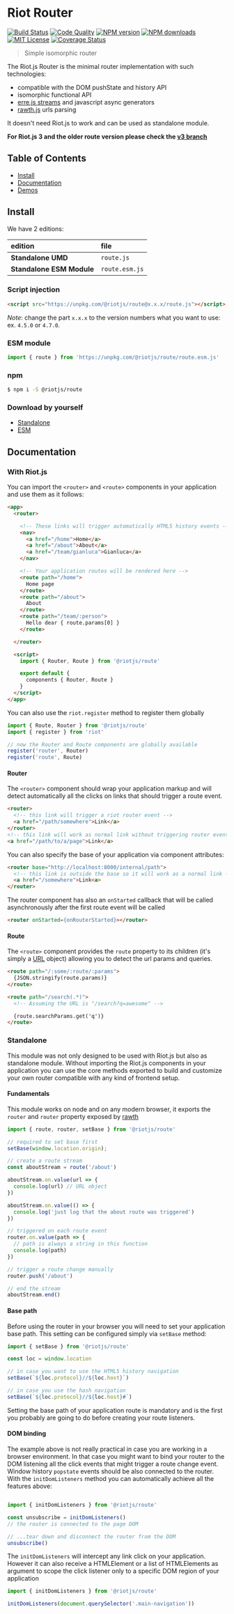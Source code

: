 # Riot Router

[![Build Status][travis-image]][travis-url] [![Code Quality][codeclimate-image]][codeclimate-url] [![NPM version][npm-version-image]][npm-url] [![NPM downloads][npm-downloads-image]][npm-url] [![MIT License][license-image]][license-url] [![Coverage Status][coverage-image]][coverage-url]

> Simple isomorphic router

The Riot.js Router is the minimal router implementation with such technologies:

- compatible with the DOM pushState and history API
- isomorphic functional API
- [erre.js streams](https://github.com/GianlucaGuarini/erre) and javascript async generators
- [rawth.js](https://github.com/GianlucaGuarini/rawth) urls parsing


It doesn't need Riot.js to work and can be used as standalone module.

**For Riot.js 3 and the older route version please check the [v3 branch](https://github.com/riot/route/tree/v3)**

## Table of Contents

- [Install](#install)
- [Documentation](#documentation)
- [Demos](https://github.com/riot/examples)

## Install

We have 2 editions:

edition | file
:-- | :--
**Standalone UMD** | `route.js`
**Standalone ESM Module** | `route.esm.js`

### Script injection

```html
<script src="https://unpkg.com/@riotjs/route@x.x.x/route.js"></script>
```

*Note*: change the part `x.x.x` to the version numbers what you want to use: ex. `4.5.0` or `4.7.0`.

### ESM module

```js
import { route } from 'https://unpkg.com/@riotjs/route/route.esm.js'
```

### npm

```bash
$ npm i -S @riotjs/route
```

### Download by yourself

- [Standalone](https://unpkg.com/@riotjs/route/route.js)
- [ESM](https://unpkg.com/@riotjs/route/route.esm.js)

## Documentation

### With Riot.js

You can import the `<router>` and `<route>` components in your application and use them as it follows:

```html
<app>
  <router>

    <!-- These links will trigger automatically HTML5 history events -->
    <nav>
      <a href="/home">Home</a>
      <a href="/about">About</a>
      <a href="/team/gianluca">Gianluca</a>
    </nav>

    <!-- Your application routes will be rendered here -->
    <route path="/home">
      Home page
    </route>
    <route path="/about">
      About
    </route>
    <route path="/team/:person">
      Hello dear { route.params[0] }
    </route>

  </router>

  <script>
    import { Router, Route } from '@riotjs/route'

    export default {
      components { Router, Route }
    }
  </script>
</app>
```

You can also use the `riot.register` method to register them globally

```js
import { Route, Router } from '@riotjs/route'
import { register } from 'riot'

// now the Router and Route components are globally available
register('router', Router)
register('route', Route)
```

#### Router

The `<router>` component should wrap your application markup and will detect automatically all the clicks on links that should trigger a route event.

```html
<router>
  <!-- this link will trigger a riot router event -->
  <a href="/path/somewhere">Link</a>
</router>
<!-- this link will work as normal link without triggering router events -->
<a href="/path/to/a/page">Link</a>
```

You can also specify the base of your application via component attributes:

```html
<router base="http://localhost:8000/internal/path">
  <!-- this link is outside the base so it will work as a normal link -->
  <a href="/somewhere">Link<a>
</router>
```

The router component has also an `onStarted` callback that will be called asynchronously after the first route event will be called

```html
<router onStarted={onRouterStarted}></router>
```

#### Route

The `<route>` component provides the `route` property to its children (it's simply a [URL](https://developer.mozilla.org/en-US/docs/Web/API/URL) object) allowing you to detect the url params and queries.

```html
<route path="/:some/:route/:params">
  {JSON.stringify(route.params)}
</route>

<route path="/search(.*)">
  <!-- Assuming the URL is "/search?q=awesome" -->

  {route.searchParams.get('q')}
</route>
```

### Standalone

This module was not only designed to be used with Riot.js but also as standalone module.
Without importing the Riot.js components in your application you can use the core methods exported to build and customize your own router compatible with any kind of frontend setup.

#### Fundamentals

This module works on node and on any modern browser, it exports the `router` and `router` property exposed by [rawth](https://github.com/GianlucaGuarini/rawth)

```js
import { route, router, setBase } from '@riotjs/route'

// required to set base first
setBase(window.location.origin);

// create a route stream
const aboutStream = route('/about')

aboutStream.on.value(url => {
  console.log(url) // URL object
})

aboutStream.on.value(() => {
  console.log('just log that the about route was triggered')
})

// triggered on each route event
router.on.value(path => {
  // path is always a string in this function
  console.log(path)
})

// trigger a route change manually
router.push('/about')

// end the stream
aboutStream.end()
```

#### Base path

Before using the router in your browser you will need to set your application base path.
This setting can be configured simply via `setBase` method:

```js
import { setBase } from '@riotjs/route'

const loc = window.location

// in case you want to use the HTML5 history navigation
setBase(`${loc.protocol}//${loc.host}`)

// in case you use the hash navigation
setBase(`${loc.protocol}//${loc.host}#`)
```

Setting the base path of your application route is mandatory and is the first you probably are going to do before creating your route listeners.

#### DOM binding
The example above is not really practical in case you are working in a browser environment. In that case you might want to bind your router to the DOM listening all the click events that might trigger a route change event.
Window history `popstate` events should be also connected to the router.
With the `initDomListeners` method you can automatically achieve all the features above:

```js

import { initDomListeners } from '@riotjs/route'

const unsubscribe = initDomListeners()
// the router is connected to the page DOM

// ...tear down and disconnect the router from the DOM
unsubscribe()
```

The `initDomListeners` will intercept any link click on your application. However it can also receive a HTMLElement or a list of HTMLElements as argument to scope the click listener only to a specific DOM region of your application

```js
import { initDomListeners } from '@riotjs/route'

initDomListeners(document.querySelector('.main-navigation'))
```

[travis-image]:https://img.shields.io/travis/riot/observable.svg?style=flat-square
[travis-url]:https://travis-ci.org/riot/route

[license-image]:http://img.shields.io/badge/license-MIT-000000.svg?style=flat-square
[license-url]:LICENSE.txt

[npm-version-image]:http://img.shields.io/npm/v/@riotjs/route.svg?style=flat-square
[npm-downloads-image]:http://img.shields.io/npm/dm/@riotjs/route.svg?style=flat-square
[npm-url]:https://npmjs.org/package/@riotjs/route

[coverage-image]:https://img.shields.io/coveralls/riot/route/master.svg?style=flat-square
[coverage-url]:https://coveralls.io/github/riot/route/?branch=master

[codeclimate-image]:https://api.codeclimate.com/v1/badges/1487b171ba4409b5c302/maintainability
[codeclimate-url]:https://codeclimate.com/github/riot/route
